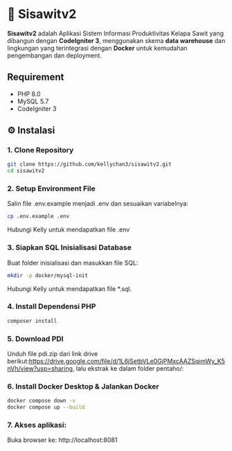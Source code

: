 # 🌴 Sisawitv2

**Sisawitv2** adalah Aplikasi Sistem Informasi Produktivitas Kelapa Sawit yang dibangun dengan **CodeIgniter 3**, menggunakan skema **data warehouse** dan lingkungan yang terintegrasi dengan **Docker** untuk kemudahan pengembangan dan deployment.

## Requirement
- PHP 8.0
- MySQL 5.7
- CodeIgniter 3

## ⚙️ Instalasi

### 1. Clone Repository

```bash
git clone https://github.com/kellychan3/sisawitv2.git
cd sisawitv2
```

### 2. Setup Environment File
Salin file .env.example menjadi .env dan sesuaikan variabelnya:
```bash
cp .env.example .env
```
Hubungi Kelly untuk mendapatkan file .env

### 3. Siapkan SQL Inisialisasi Database
Buat folder inisialisasi dan masukkan file SQL:
```bash
mkdir -p docker/mysql-init
```
Hubungi Kelly untuk mendapatkan file *.sql.

### 4. Install Dependensi PHP
```bash
composer install
```

### 5. Download PDI
Unduh file pdi.zip dari link drive berikut:https://drive.google.com/file/d/1L6jSetbVLe0GjPMxcAAZSqimWy_K5nVh/view?usp=sharing, lalu ekstrak ke dalam folder pentaho/:

### 6. Install Docker Desktop & Jalankan Docker
```bash
docker compose down -v
docker compose up --build
```

### 7. Akses aplikasi:
Buka browser ke: http://localhost:8081
